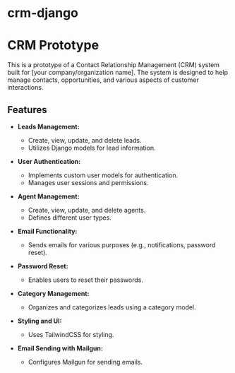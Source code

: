 # crm-django

# CRM Prototype

This is a prototype of a Contact Relationship Management (CRM) system built for [your company/organization name]. The system is designed to help manage contacts, opportunities, and various aspects of customer interactions.

## Features

- **Leads Management:**
  - Create, view, update, and delete leads.
  - Utilizes Django models for lead information.

- **User Authentication:**
  - Implements custom user models for authentication.
  - Manages user sessions and permissions.

- **Agent Management:**
  - Create, view, update, and delete agents.
  - Defines different user types.

- **Email Functionality:**
  - Sends emails for various purposes (e.g., notifications, password reset).

- **Password Reset:**
  - Enables users to reset their passwords.

- **Category Management:**
  - Organizes and categorizes leads using a category model.

- **Styling and UI:**
  - Uses TailwindCSS for styling.

- **Email Sending with Mailgun:**
  - Configures Mailgun for sending emails.
